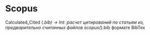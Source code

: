 # Scopus
Calculated_Cited (*.bib) -> Int:  расчет цитирований по статьям из, предварительно
                                  считанных файлов scopus(*).bib формате BibTex  
